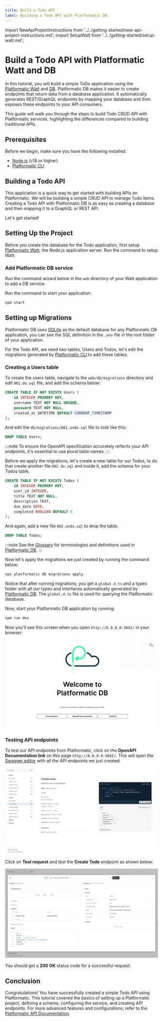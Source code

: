 ```yaml
---
title: Build a Todo API
label: Building a Todo API with Platformatic DB
---
```


import NewApiProjectInstructions from '../../getting-started/new-api-project-instructions.md';
import SetupWatt from '../../getting-started/setup-watt.md';

# Build a Todo API with Platformatic Watt and DB

 In this tutorial, you will build a simple ToDo application using the [Platformatic Watt](../../watt/overview.md) and [DB](../../db/overview.md). Platformatic DB makes it easier to create endpoints that return data from a database application. It automatically generates REST/GraphQL endpoints by mapping your database and then exposes these endpoints to your API consumers.

This guide will walk you through the steps to build Todo CRUD API with Platformatic services, highlighting the differences compared to building traditional APIs.

## Prerequisites
Before we begin, make sure you have the following installed:

- [Node.js](https://nodejs.org/en) (v18 or higher)
- [Platformatic CLI](../../cli.md)


## Building a Todo API

This application is a quick way to get started with building APIs on Platformatic. We will be building a simple CRUD API to manage Todo items. Creating a Todo API with Platformatic DB is as easy as creating a database and then mapping it to a GraphQL or REST API.

Let's get started!

## Setting Up the Project

Before you create the database for the Todo application, first setup [Platformatic Watt](../../watt/overview.md), the Node.js application server. Run the command to setup Watt:

<SetupWatt />

### Add Platformatic DB service 

Run the command wizard below in the `web` directory of your Watt application to add a DB service.

<NewApiProjectInstructions />


Run the command to start your application:

```bash
npm start
```

## Setting up Migrations

Platformatic DB uses [SQLite](https://www.sqlite.org/) as the default database for any Platformatic DB application, you can see the SQL definition in the `.env` file in the root folder of your application.

For the Todo API, we need two tables, Users and Todos, let's edit the migrations generated by [Platformatic CLI](../../cli.md) to add these tables:

### Creating a Users table

To create the users table, navigate to the `web/db/migrations` directory and edit `001.do.sql` file, and add the schema below:

```sql
CREATE TABLE IF NOT EXISTS Users (
    id INTEGER PRIMARY KEY,
    username TEXT NOT NULL UNIQUE,
    password TEXT NOT NULL,
    created_at DATETIME DEFAULT CURRENT_TIMESTAMP
);
```

And edit the `db/migrations/001.undo.sql` file to look like this:

```sql
DROP TABLE Users;
```
:::note
To ensure the OpenAPI specification accurately reflects your API endpoints, it's essential to use plural table names.
:::


Before we apply the migrations, let's create a new table for our Todos, to do that create another file `002.do.sql` and inside it, add the schema for your Todos table.

```sql
CREATE TABLE IF NOT EXISTS Todos (
    id INTEGER PRIMARY KEY,
    user_id INTEGER,
    title TEXT NOT NULL,
    description TEXT,
    due_date DATE,
    completed BOOLEAN DEFAULT 0
);
```

And again, add a new file `002.undo.sql` to drop the table.

```sql
DROP TABLE Todos;
```

:::note
See the [Glossary](../glossary.md) for terminologies and definitions used in [Platformatic DB](../../db/overview.md).
:::

Now let's apply the migrations we just created by running the command below:

```bash
npx platformatic db migrations apply
```

Notice that after running migrations, you get a `global.d.ts` and a types folder with all our types and interfaces automatically generated by [Platformatic DB](../../db/overview.md). The `global.d.ts` file is used for querying the Platformatic database.

Now, start your Platformatic DB application by running:

```bash
npm run dev
```

Now you'll see this screen when you open `http://0.0.0.0:3042/` in your browser:

![Platformatic DB local server](../images/plt-localhost.png)

### Testing API endpoints

To test our API endpoints from Platformatic, click on the **OpenAPI Documentation link**  on this page `http://0.0.0.0:3042/`. This will open the [Swagger editor](https://docs.scalar.com/swagger-editor) with all the API endpoints we just created.

![Todo API endpoints](../images/plt-endpoints.png)

Click on **Test request** and test the **Create Todo** endpoint as shown below:

![Testing API endpoint](../images/test-endpoint.png)

You should get a **200 OK** status code for a successful request.

## Conclusion

Congratulations! You have successfully created a simple Todo API using Platformatic. This tutorial covered the basics of setting up a Platformatic project, defining a schema, configuring the service, and creating API endpoints. For more advanced features and configurations, refer to the [Platformatic API Documentation](../../cli.md).
